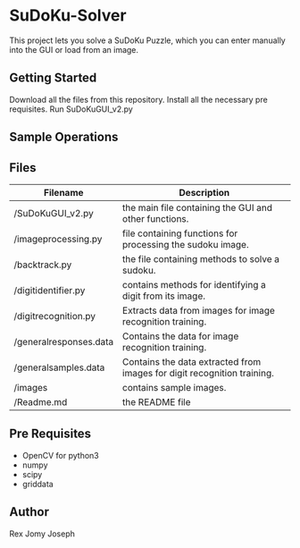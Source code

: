 # SuDoKu-Solver
This project lets you solve a SuDoKu Puzzle, which you can enter manually into the GUI or load from an image.

## Getting Started
Download all the files from this repository.
Install all the necessary pre requisites.
Run SuDoKuGUI_v2.py

## Sample Operations

Files
-----
Filename | Description 
----------|------------
/SuDoKuGUI_v2.py| the main file containing the GUI and other functions.
/imageprocessing.py| file containing functions for processing the sudoku image. 
/backtrack.py| the file containing methods to solve a sudoku.
/digitidentifier.py| contains methods for identifying a digit from its image.
/digitrecognition.py| Extracts data from images for image recognition training.
/generalresponses.data| Contains the data for image recognition training.
/generalsamples.data| Contains the data extracted from images for digit recognition training.
/images| contains sample images.
/Readme.md| the README file

## Pre Requisites
- OpenCV for python3
- numpy
- scipy
- griddata

## Author
Rex Jomy Joseph
